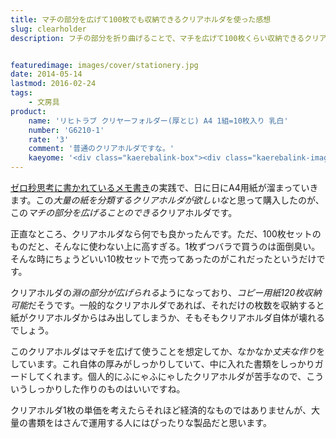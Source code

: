 ```yaml
---
title: マチの部分を広げて100枚でも収納できるクリアホルダを使った感想
slug: clearholder
description: フチの部分を折り曲げることで、マチを広げて100枚くらい収納できるクリアホルダを購入しました。クリアホルダがいつもパンパンになっているような人や、大量の書類を挟む人にはもってこいの製品だと思います。


featuredimage: images/cover/stationery.jpg
date: 2014-05-14
lastmod: 2016-02-24
tags: 
    - 文房具
product:
    name: 'リヒトラブ クリヤーフォルダー(厚とじ) A4 1組=10枚入り 乳白'
    number: 'G6210-1'
    rate: '3'
    comment: '普通のクリアホルダですな。'
    kaeyome: '<div class="kaerebalink-box"><div class="kaerebalink-image"><a href="http://www.amazon.co.jp/exec/obidos/ASIN/B002S6X5GU/illusionspace-22/ref=nosim/" rel="nofollow" target="_blank"><img src="https://ecx.images-amazon.com/images/I/21O6ZT9gINL._SL160_.jpg" style="border: none;" /></a></div><div class="kaerebalink-info"><div class="kaerebalink-name"><a href="http://www.amazon.co.jp/exec/obidos/ASIN/B002S6X5GU/illusionspace-22/ref=nosim/" rel="nofollow" target="_blank">リヒトラブ クリヤーフォルダー(厚とじ) A4 1組=10枚入り 乳白 G6210-1</a><div class="kaerebalink-powered-date">posted with <a href="http://kaereba.com" rel="nofollow" target="_blank">カエレバ</a></div></div><div class="kaerebalink-detail"> LIHIT LAB.     </div><div class="kaerebalink-link1"><div class="shoplinkamazon"><a href="http://www.amazon.co.jp/gp/search?keywords=G6210-1&__mk_ja_JP=%83J%83%5E%83J%83i&tag=illusionspace-22" rel="nofollow" target="_blank" title="アマゾン" >Amazonで購入</a></div><div class="shoplinkrakuten"><a href="http://hb.afl.rakuten.co.jp/hgc/0e95387f.f2aef20d.0e953880.25e412bd/?pc=http%3A%2F%2Fsearch.rakuten.co.jp%2Fsearch%2Fmall%2FG6210-1%2F-%2Ff.1-p.1-s.1-sf.0-st.A-v.2%3Fx%3D0%26scid%3Daf_ich_link_urltxt%26m%3Dhttp%3A%2F%2Fm.rakuten.co.jp%2F" rel="nofollow" target="_blank" title="楽天市場" >楽天市場で購入</a></div></div></div><div class="booklink-footer" style="clear: left"></div></div>'
---
```


<a href="https://wantit.gcreate.jp/zerosecondthinking/" title="ゼロ秒思考で頭の体操">ゼロ秒思考に書かれているメモ書き</a>の実践で、日に日にA4用紙が溜まっていきます。この<em>大量の紙を分類するクリアホルダが欲しいな</em>と思って購入したのが、この<em>マチの部分を広げることのできる</em>クリアホルダです。

正直なところ、クリアホルダなら何でも良かったんです。ただ、100枚セットのものだと、そんなに使わない上に高すぎる。1枚ずつバラで買うのは面倒臭い。そんな時にちょうどいい10枚セットで売ってあったのがこれだったというだけです。

クリアホルダの<em>淵の部分が広げられる</em>ようになっており、<em>コピー用紙120枚収納可能</em>だそうです。一般的なクリアホルダであれば、それだけの枚数を収納すると紙がクリアホルダからはみ出してしまうか、そもそもクリアホルダ自体が壊れるでしょう。

このクリアホルダはマチを広げて使うことを想定してか、なかなか<em>丈夫な作り</em>をしています。これ自体の厚みがしっかりしていて、中に入れた書類をしっかりガードしてくれます。個人的にふにゃふにゃしたクリアホルダが苦手なので、こういうしっかりした作りのものはいいですね。

クリアホルダ1枚の単価を考えたらそれほど経済的なものではありませんが、大量の書類をはさんで運用する人にはぴったりな製品だと思います。


  